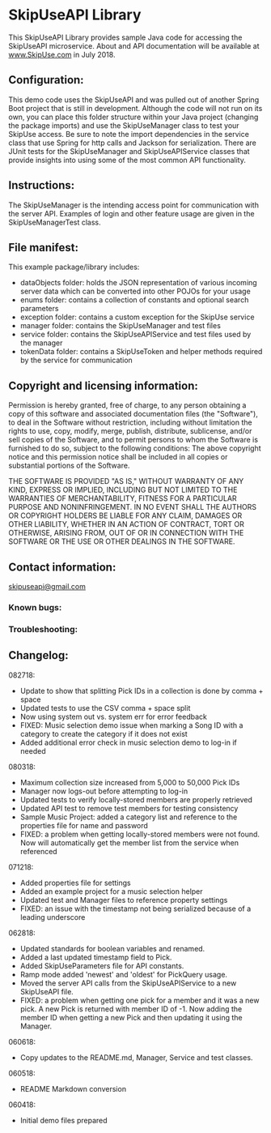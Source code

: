 # SkipUseAPI Library
This SkipUseAPI Library provides sample Java code for accessing the SkipUseAPI microservice. About and API documentation will be available at www.SkipUse.com in July 2018.

## Configuration:
This demo code uses the SkipUseAPI and was pulled out of another Spring Boot project that is still in development. Although the code will not run on its own, you can place this folder structure within your Java project (changing the package imports) and use the SkipUseManager class to test your SkipUse access. Be sure to note the import dependencies in the service class that use Spring for http calls and Jackson for serialization. There are JUnit tests for the SkipUseManager and SkipUseAPIService classes that provide insights into using some of the most common API functionality.

## Instructions:
The SkipUseManager is the intending access point for communication with the server API. Examples of login and other feature usage are given in the SkipUseManagerTest class.

## File manifest:
This example package/library includes:
* dataObjects folder: holds the JSON representation of various incoming server data which can be converted into other POJOs for your usage
* enums folder: contains a collection of constants and optional search parameters
* exception folder: contains a custom exception for the SkipUse service
* manager folder: contains the SkipUseManager and test files
* service folder: contains the SkipUseAPIService and test files used by the manager 
* tokenData folder: contains a SkipUseToken and helper methods required by the service for communication

## Copyright and licensing information:
Permission is hereby granted, free of charge, to any person obtaining a copy of this software and associated documentation files (the "Software"), to deal in the Software without restriction, including without limitation the rights to use, copy, modify, merge, publish, distribute, sublicense, and/or sell copies of the Software, and to permit persons to whom the Software is furnished to do so, subject to the following conditions:
The above copyright notice and this permission notice shall be included in all copies or substantial portions of the Software.

THE SOFTWARE IS PROVIDED "AS IS," WITHOUT WARRANTY OF ANY KIND, EXPRESS OR IMPLIED, INCLUDING BUT NOT LIMITED TO THE WARRANTIES OF MERCHANTABILITY, FITNESS FOR A PARTICULAR PURPOSE AND NONINFRINGEMENT. IN NO EVENT SHALL THE AUTHORS OR COPYRIGHT HOLDERS BE LIABLE FOR ANY CLAIM, DAMAGES OR OTHER LIABILITY, WHETHER IN AN ACTION OF CONTRACT, TORT OR OTHERWISE, ARISING FROM, OUT OF OR IN CONNECTION WITH THE SOFTWARE OR THE USE OR OTHER DEALINGS IN THE SOFTWARE.

## Contact information:
skipuseapi@gmail.com

### Known bugs:
### Troubleshooting:

## Changelog:
082718:
* Update to show that splitting Pick IDs in a collection is done by comma + space
* Updated tests to use the CSV comma + space split
* Now using system out vs. system err for error feedback
* FIXED: Music selection demo issue when marking a Song ID with a category to create the category if it does not exist
* Added additional error check in music selection demo to log-in if needed

080318:   
* Maximum collection size increased from 5,000 to 50,000 Pick IDs
* Manager now logs-out before attempting to log-in
* Updated tests to verify locally-stored members are properly retrieved 
* Updated API test to remove test members for testing consistency
* Sample Music Project: added a category list and reference to the properties file for name and password
* FIXED: a problem when getting locally-stored members were not found. Now will automatically get the member list from the service when referenced 

071218:   
* Added properties file for settings
* Added an example project for a music selection helper
* Updated test and Manager files to reference property settings
* FIXED: an issue with the timestamp not being serialized because of a leading underscore

062818:
* Updated standards for boolean variables and renamed.
* Added a last updated timestamp field to Pick.
* Added SkipUseParameters file for API constants.
* Ramp mode added 'newest' and 'oldest' for PickQuery usage.
* Moved the server API calls from the SkipUseAPIService to a new SkipUseAPI file.
* FIXED: a problem when getting one pick for a member and it was a new pick. A new Pick is returned with member ID of -1. Now adding the member ID when getting a new Pick and then updating it using the Manager.

060618: 
* Copy updates to the README.md, Manager, Service and test classes. 

060518: 
* README Markdown conversion 
 
060418: 
* Initial demo files prepared 

